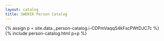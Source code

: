 ```yaml
---
layout: catalog
title: SWERIK Person Catalog
---
```

{% assign p = site.data._person-catalog.i-CDPmVaqqS4kFscPWtDJC7c %}
{% include person-catalog.html p=p %}

